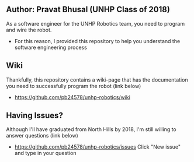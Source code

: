 ## Author: Pravat Bhusal (UNHP Class of 2018)
As a software engineer for the UNHP Robotics team, you need to program and wire the robot. 
- For this reason, I provided this repository to help you understand the software engineering process

## Wiki
Thankfully, this repository contains a wiki-page that has the documentation you need
to successfully program the robot (link below)
- https://github.com/pb24578/unhp-robotics/wiki

## Having Issues?
Although I'll have graduated from North Hills by 2018, I'm still willing to answer questions (link below)
- https://github.com/pb24578/unhp-robotics/issues Click "New issue" and type in your question

